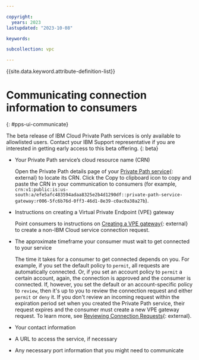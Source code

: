 ```yaml
---

copyright:
  years: 2023
lastupdated: "2023-10-08"

keywords:

subcollection: vpc

---
```


{{site.data.keyword.attribute-definition-list}}

# Communicating connection information to consumers
{: #pps-ui-communicate}

The beta release of IBM Cloud Private Path services is only available to allowlisted users. Contact your IBM Support representative if you are interested in getting early access to this beta offering.
{: beta}

* Your Private Path service’s cloud resource name (CRN)

   Open the Private Path details page of your [Private Path service](/vpc-ext/network/privatePathServices){: external} to locate its CRN. Click the Copy to clipboard icon to copy and paste the CRN in your communication to consumers (for example, `crn:v1:public:is:us-south:a/efe5afc483594adaa8325e2b4d1290df::private-path-service-gateway:r006-5fc6b76d-0ff3-46d1-8e39-c0ac0a38a27b`).

* Instructions on creating a Virtual Private Endpoint (VPE) gateway

   Point consumers to instructions on [Creating a VPE gateway](/docs/vpc?topic=vpc-ordering-endpoint-gateway){: external} to create a non-IBM Cloud service connection request.

* The approximate timeframe your consumer must wait to get connected to your service

   The time it takes for a consumer to get connected depends on you. For example, if you set the default policy to `permit`, all requests are automatically connected. Or, if you set an account policy to `permit` a certain account, again, the connection is approved and the consumer is connected. If, however, you set the default or an account-specific policy to `review`, then it's up to you to review the connection request and either `permit` or `deny` it. If you don't review an incoming request within the expiration period set when you created the Private Path service, their request expires and the consumer must create a new VPE gateway request. To learn more, see [Reviewing Connection Requests](/docs/vpc?topic=vpc-pps-ui-reviewing&interface=ui){: external}.

* Your contact information
* A URL to access the service, if necessary
* Any necessary port information that you might need to communicate
